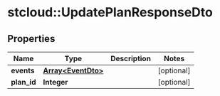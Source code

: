 # stcloud::UpdatePlanResponseDto

## Properties
| Name        | Type                                     | Description | Notes      |
| ----------- | ---------------------------------------- | ----------- | ---------- |
| **events**  | [**Array&lt;EventDto&gt;**](EventDto.md) |             | [optional] |
| **plan_id** | **Integer**                              |             | [optional] |
